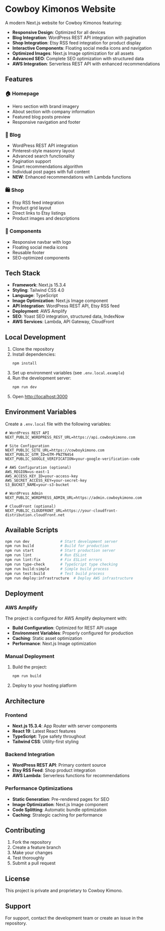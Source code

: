 # Cowboy Kimonos Website

A modern Next.js website for Cowboy Kimonos featuring:

- **Responsive Design**: Optimized for all devices
- **Blog Integration**: WordPress REST API integration with pagination
- **Shop Integration**: Etsy RSS feed integration for product display
- **Interactive Components**: Floating social media icons and navigation
- **Optimized Images**: Next.js Image optimization for all assets
- **Advanced SEO**: Complete SEO optimization with structured data
- **AWS Integration**: Serverless REST API with enhanced recommendations

## Features

### 🏠 Homepage
- Hero section with brand imagery
- About section with company information
- Featured blog posts preview
- Responsive navigation and footer

### 📝 Blog
- WordPress REST API integration
- Pinterest-style masonry layout
- Advanced search functionality
- Pagination support
- Smart recommendations algorithm
- Individual post pages with full content
- **NEW**: Enhanced recommendations with Lambda functions

### 🛍️ Shop
- Etsy RSS feed integration
- Product grid layout
- Direct links to Etsy listings
- Product images and descriptions

### 📱 Components
- Responsive navbar with logo
- Floating social media icons
- Reusable footer
- SEO-optimized components

## Tech Stack

- **Framework**: Next.js 15.3.4
- **Styling**: Tailwind CSS 4.0
- **Language**: TypeScript
- **Image Optimization**: Next.js Image component
- **API Integration**: WordPress REST API, Etsy RSS feed
- **Deployment**: AWS Amplify
- **SEO**: Yoast SEO integration, structured data, IndexNow
- **AWS Services**: Lambda, API Gateway, CloudFront

## Local Development

1. Clone the repository
2. Install dependencies:
   ```bash
   npm install
   ```
3. Set up environment variables (see `.env.local.example`)
4. Run the development server:
   ```bash
   npm run dev
   ```
5. Open [http://localhost:3000](http://localhost:3000)

## Environment Variables

Create a `.env.local` file with the following variables:

```env
# WordPress REST API
NEXT_PUBLIC_WORDPRESS_REST_URL=https://api.cowboykimono.com

# Site Configuration
NEXT_PUBLIC_SITE_URL=https://cowboykimono.com
NEXT_PUBLIC_GTM_ID=GTM-PNZTN4S4
NEXT_PUBLIC_GOOGLE_VERIFICATION=your-google-verification-code

# AWS Configuration (optional)
AWS_REGION=us-east-1
AWS_ACCESS_KEY_ID=your-access-key
AWS_SECRET_ACCESS_KEY=your-secret-key
S3_BUCKET_NAME=your-s3-bucket

# WordPress Admin
NEXT_PUBLIC_WORDPRESS_ADMIN_URL=https://admin.cowboykimono.com

# CloudFront (optional)
NEXT_PUBLIC_CLOUDFRONT_URL=https://your-cloudfront-distribution.cloudfront.net
```

## Available Scripts

```bash
npm run dev              # Start development server
npm run build            # Build for production
npm run start            # Start production server
npm run lint             # Run ESLint
npm run lint:fix         # Fix ESLint errors
npm run type-check       # TypeScript type checking
npm run build:simple     # Simple build process
npm run test:build       # Test build process
npm run deploy:infrastructure  # Deploy AWS infrastructure
```

## Deployment

### AWS Amplify

The project is configured for AWS Amplify deployment with:

- **Build Configuration**: Optimized for REST API usage
- **Environment Variables**: Properly configured for production
- **Caching**: Static asset optimization
- **Performance**: Next.js Image optimization

### Manual Deployment

1. Build the project:
   ```bash
   npm run build
   ```

2. Deploy to your hosting platform

## Architecture

### Frontend
- **Next.js 15.3.4**: App Router with server components
- **React 19**: Latest React features
- **TypeScript**: Type safety throughout
- **Tailwind CSS**: Utility-first styling

### Backend Integration
- **WordPress REST API**: Primary content source
- **Etsy RSS Feed**: Shop product integration
- **AWS Lambda**: Serverless functions for recommendations

### Performance Optimizations
- **Static Generation**: Pre-rendered pages for SEO
- **Image Optimization**: Next.js Image component
- **Code Splitting**: Automatic bundle optimization
- **Caching**: Strategic caching for performance

## Contributing

1. Fork the repository
2. Create a feature branch
3. Make your changes
4. Test thoroughly
5. Submit a pull request

## License

This project is private and proprietary to Cowboy Kimono.

## Support

For support, contact the development team or create an issue in the repository.
